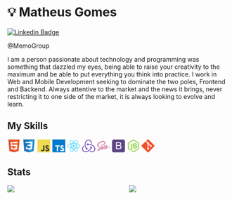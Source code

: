 # :bulb: Matheus Gomes

[![Linkedin Badge](https://img.shields.io/badge/-LinkedIn-blue?style=for-the-badge&logo=Linkedin&logoColor=white&link=https://www.linkedin.com/in/devmatheusgr/)](https://www.linkedin.com/in/devmatheusgr/) 

@MemoGroup

I am a person passionate about technology and programming was something that dazzled my eyes, being able to raise your creativity to the maximum and be able to put everything you think into practice. I work in Web and Mobile Development seeking to dominate the two poles, Frontend and Backend. Always attentive to the market and the news it brings, never restricting it to one side of the market, it is always looking to evolve and learn.


## My Skills
<img src="https://raw.githubusercontent.com/devicons/devicon/master/icons/html5/html5-original.svg" alt="html" width="30" height="30" style="max-width:100%;"></img>
<img src="https://raw.githubusercontent.com/devicons/devicon/master/icons/css3/css3-original.svg" alt="css" width="30" height="30" style="max-width:100%;"></img>
<img src="https://raw.githubusercontent.com/devicons/devicon/master/icons/javascript/javascript-original.svg" alt="javascript" width="30" height="30" style="max-width:100%;"></img>
<img src="https://raw.githubusercontent.com/devicons/devicon/master/icons/typescript/typescript-original.svg" alt="typescript" width="30" height="30" style="max-width:100%;"></img>
<img src="https://raw.githubusercontent.com/devicons/devicon/master/icons/react/react-original.svg" alt="react" width="30" height="30" style="max-width:100%;"></img>
<img src="https://raw.githubusercontent.com/devicons/devicon/master/icons/redux/redux-original.svg" alt="redux" width="30" height="30" style="max-width:100%;"></img>
<img src="https://raw.githubusercontent.com/devicons/devicon/master/icons/sass/sass-original.svg" alt="sass" width="30" height="30" style="max-width:100%;"/>
<img src="https://raw.githubusercontent.com/devicons/devicon/master/icons/bootstrap/bootstrap-plain.svg" alt="Bootstrap" width="30" height="30" style="max-width:100%;"></img>
<img src="https://raw.githubusercontent.com/devicons/devicon/master/icons/nodejs/nodejs-original.svg" alt="NodeJS" width="30" height="30" style="max-width:100%;"></img>
<img src="https://raw.githubusercontent.com/devicons/devicon/master/icons/git/git-original.svg" alt="Git" width="30" height="30" style="max-width:100%;"></img>

## Stats
<p><img width="45%"  align="left" src="http://github-readme-streak-stats.herokuapp.com?user=devMatheus-Gomes&theme=dark&fire=40C9B6&ring=40C9B6&currStreakLabel=40C9B6)](https://git.io/streak-stats"/></p>

<p> <img width="45%" src="https://github-readme-stats.vercel.app/api/top-langs/?username=devMatheus-Gomes&layout=compact&langs_count=7&theme=dark" align="right"/> </p>

